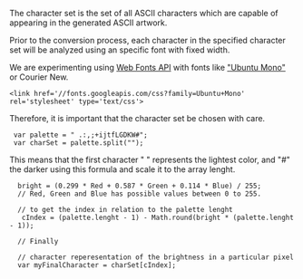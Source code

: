 The character set is the set of all ASCII characters which are capable of appearing in the generated ASCII artwork. 

Prior to the conversion process, each character in the specified character set will be analyzed using an specific font with fixed width. 

We are experimenting using [Web Fonts API](https://developers.google.com/fonts/ "Web Fonts API") with fonts like ["Ubuntu Mono"](https://www.google.com/fonts/specimen/Ubuntu+Mono "Ubuntu Mono") or Courier New.

```
<link href='//fonts.googleapis.com/css?family=Ubuntu+Mono' rel='stylesheet' type='text/css'>
``` 

Therefore, it is important that the character set be chosen with care.

```
 var palette = " .:,;+ijtfLGDKW#";
 var charSet = palette.split("");
```

This means that the first character " " represents the lightest color, and "#" the darker using this formula and scale it to the array lenght.


```
  bright = (0.299 * Red + 0.587 * Green + 0.114 * Blue) / 255;
  // Red, Green and Blue has possible values between 0 to 255.
  
  // to get the index in relation to the palette lenght 
   cIndex = (palette.lenght - 1) - Math.round(bright * (palette.lenght - 1));
  
  // Finally 
  
  // character reperesentation of the brightness in a particular pixel
  var myFinalCharacter = charSet[cIndex];  
```






